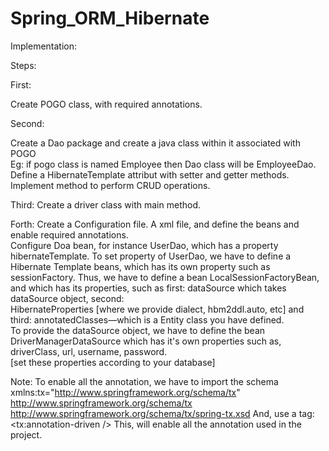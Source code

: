 # Spring_ORM_Hibernate
Implementation: 

Steps: 

First: 

Create POGO class, with required annotations. 

Second: 

  Create a Dao package and create a java class within it associated with POGO  
       Eg: if pogo class is named Employee then Dao class will be EmployeeDao. 
  Define a HibernateTemplate attribut with setter and getter methods. 
  Implement method to perform CRUD operations. 

Third: 
  Create a driver class with main method. 

Forth: 
  Create a Configuration file. A xml file, and define the beans and enable required annotations.  
  Configure Doa bean, for instance UserDao, which has a property hibernateTemplate. To set property of UserDao, we have to define a Hibernate Template beans, which has   its own property such as sessionFactory. 
  Thus, we have to define a bean LocalSessionFactoryBean, and which has its properties, such as first: dataSource which takes dataSource object, second:     
  HibernateProperties [where we provide dialect, hbm2ddl.auto, etc] and third: annotatedClasses—which is a Entity class you have defined.  
  To provide the dataSource object, we have to define the bean DriverManagerDataSource which has it's own properties such as, driverClass, url, username, password.  
  [set these properties according to your database] 

Note: 
  To enable all the annotation, we have to import the schema  
      xmlns:tx="http://www.springframework.org/schema/tx" 
      http://www.springframework.org/schema/tx 
      http://www.springframework.org/schema/tx/spring-tx.xsd 
  And, use a tag:  
      <!-- Enabling all annotations --> 
      <tx:annotation-driven /> 
  This, will enable all the annotation used in the project.  

 
